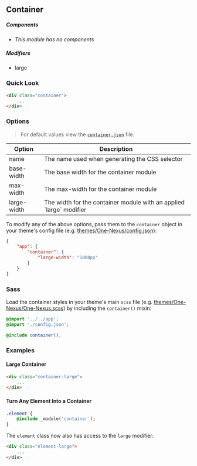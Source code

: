 ## Container

##### Components

* _This module has no components_

##### Modifiers

* large

### Quick Look

```html
<div class="container">
    ...
</div>
```

### Options

> For default values view the [`container.json`](container.json) file.

<table class="table">
    <thead>
        <tr>
            <th>Option</th>
            <th>Description</th>
        </tr>
    </thead>
    <tbody>
        <tr>
            <td>name</td>
            <td>The name used when generating the CSS selector</td>
        </tr>
        <tr>
            <td>base-width</td>
            <td>The base width for the container module</td>
        </tr>
        <tr>
            <td>max-width</td>
            <td>The max-width for the container module</td>
        </tr>
        <tr>
            <td>large-width</td>
            <td>The width for the container module with an applied `large` modifier</td>
        </tr>
    </tbody>
</table>

To modify any of the above options, pass them to the `container` object in your theme's config file (e.g. [themes/One-Nexus/config.json](../../../themes/One-Nexus/config.json)):

```json
{
    "app": {
        "container": {
            "large-width": "1800px"
        }
    }
}
```

### Sass

Load the container styles in your theme's main `scss` file (e.g. [themes/One-Nexus/One-Nexus.scss](../../../themes/One-Nexus/One-Nexus.scss)) by including the `container()` mixin:

```scss
@import '../../app';
@import './config.json';

@include container();
```

### Examples

#### Large Container

```html
<div class="container-large">
    ...
</div>
```

#### Turn Any Element Into a Container

```sass
.element {
    @include _module('container');
}
```

The `element` class now also has access to the `large` modifier:

```html
<div class="element-large">
    ...
</div>
```